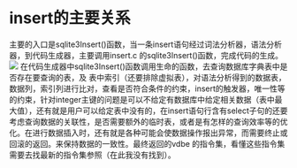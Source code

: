 # insert的主要关系
主要的入口是sqlite3Insert()函数，当一条insert语句经过词法分析器，语法分析器，到代码生成器，主要调用insert.c 的sqlite3Insert()函数，完成代码的生成。
![](http://www.sqlite.com.cn/Upfiles/arch2.gif)
在代码生成器中sqlite3Insert()函数调用生命的函数，去查询数据库字典表中是否存在要查询的表，及  表中索引（还要排除虚拟表），对语法分析得到的数据表，数据列，索引列进行比对，查看是否符合条件的约束，insert的触发器，唯一性等的约束，针对integer主键的问题是可以不给定有数据库中给定相关数据（表中最大值），还有就是用户可以给定表中没有的，在insert语句行含有select子句的还要考虑查询数据的关联性，是否需要额外的临时表，或者是有怎样的查询效率等的优化。在进行数据插入时，还有就是各种可能会使数据操作报出异常，而需要终止或回滚的返回。来保持数据的一致性。最终返回的vdbe 的指令集，看懂这些指令集需要去找最新的指令集参照（在此我没有找到）。
